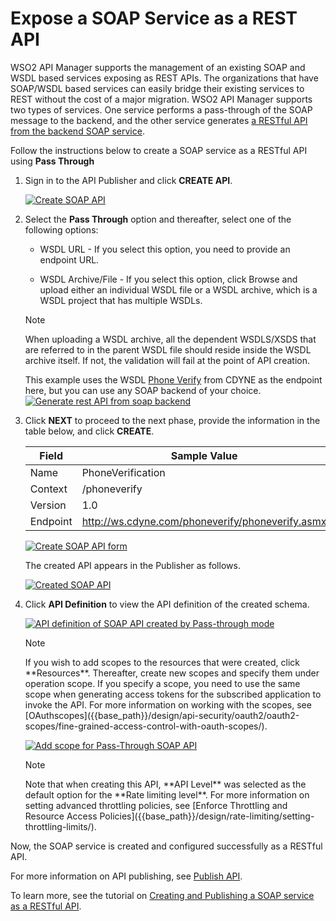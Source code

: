 # Expose a SOAP Service as a REST API

WSO2 API Manager supports the management of an existing SOAP and WSDL based services exposing as REST APIs.
The organizations that have SOAP/WSDL based services can easily bridge their existing services to REST without the cost of a major migration. WSO2 API Manager supports two types of services. One service performs a pass-through of the SOAP message to the backend, and the other service generates [a RESTful API from the backend SOAP service]({{base_path}}/learn/design-api/create-api/generate-rest-api-from-soap-backend/).

Follow the instructions below to create a SOAP service as a RESTful API using **Pass Through**

1.  Sign in to the API Publisher and click **CREATE API**.

     [![Create SOAP API]({{base_path}}/assets/img/learn/create-soap-api.jpg)]({{base_path}}/assets/img/learn/create-soap-api.jpg)

2.  Select the **Pass Through** option and thereafter, select one of the following options:

     * WSDL URL - If you select this option, you need to provide an endpoint URL.

     * WSDL Archive/File - If you select this option, click Browse and upload either an individual WSDL file or a WSDL archive, which is a WSDL project that has multiple WSDLs.

     <html><div class="admonition note">
     <p class="admonition-title">Note</p>
     <p>When uploading a WSDL archive, all the dependent WSDLS/XSDS that are referred to in the parent WSDL file should reside inside the WSDL archive itself. If not, the validation will fail at the point of API creation.</p>
     </div>
     </html>

     This example uses the WSDL [Phone Verify](http://ws.cdyne.com/phoneverify/phoneverify.asmx?wsdl) from CDYNE as the endpoint here, but you can use any SOAP backend of your choice.
        [![Generate rest API from soap backend]({{base_path}}/assets/img/learn/generate-rest-api-from-soap-backend.jpg)]({{base_path}}/assets/img/learn/generate-rest-api-from-soap-backend.jpg)

3.  Click **NEXT** to proceed to the next phase, provide the information in the table below, and click **CREATE**.

    | Field   | Sample Value       |
    |---------|--------------------|
    | Name    | PhoneVerification  |
    | Context | /phoneverify       |
    | Version | 1.0                |
    | Endpoint| http://ws.cdyne.com/phoneverify/phoneverify.asmx|

    [![Create SOAP API form]({{base_path}}/assets/img/learn/create-soap-api-form.jpg)]({{base_path}}/assets/img/learn/create-soap-api-form.jpg)
    
     The created API appears in the Publisher as follows.

     [![Created SOAP API]({{base_path}}/assets/img/learn/created-soap-api.jpg)]({{base_path}}/assets/img/learn/created-soap-api.jpg)
     
4. Click **API Definition** to view the API definition of the created schema.

    [![API definition of SOAP API created by Pass-through mode]({{base_path}}/assets/img/learn/api-definition-of-soap-api-created-by-passthrough-mode.jpg)]({{base_path}}/assets/img/learn/api-definition-of-soap-api-created-by-passthrough-mode.jpg)
  
     <html><div class="admonition note"><p class="admonition-title">Note</p>
     <p>
     If you wish to add scopes to the resources that were created, click  **Resources**. Thereafter, create new scopes and specify them under operation scope. If you specify a scope, you need to use the same scope when generating access tokens for the subscribed application to invoke the API. For more information on working with the scopes, see [OAuthscopes]({{base_path}}/design/api-security/oauth2/oauth2-scopes/fine-grained-access-control-with-oauth-scopes/).
     </p>
     </div></html>   

     [![Add scope for Pass-Through SOAP API]({{base_path}}/assets/img/learn/add-scope-for-passthrough-soap-api.jpg)]({{base_path}}/assets/img/learn/add-scope-for-passthrough-soap-api.jpg)

     <html><div class="admonition note">
     <p class="admonition-title">Note</p>
     <p> Note that when creating this API, **API Level** was selected as the default option for the **Rate limiting level**. For more information on setting advanced throttling policies,
     see [Enforce Throttling and Resource Access Policies]({{base_path}}/design/rate-limiting/setting-throttling-limits/).</p>
     </div>
     </html>

Now, the SOAP service is created and configured successfully as a RESTful API. 

For more information on API publishing, see [Publish API]({{base_path}}/deploy-and-publish/publish-on-dev-portal/publish-an-api/).

To learn more, see the tutorial on [Creating and Publishing a SOAP service as a RESTful API]({{base_path}}/learn/tutorials/expose-a-soap-service-as-a-rest-api/).